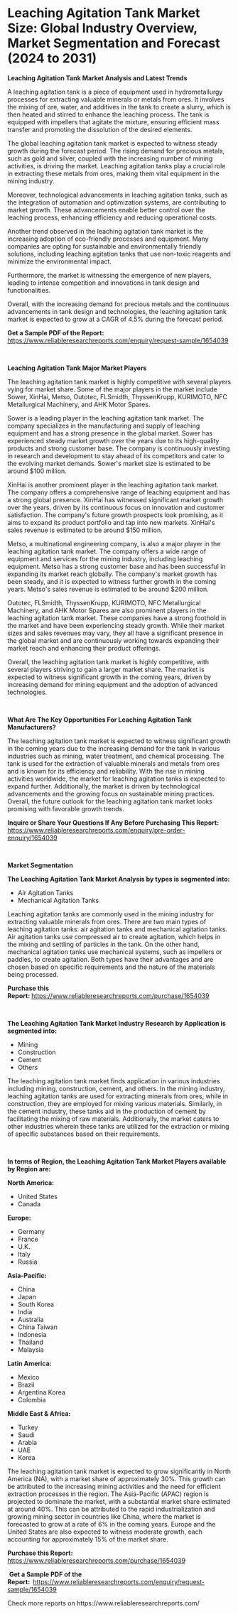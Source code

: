 <p><h1>Leaching Agitation Tank Market Size: Global Industry Overview, Market Segmentation and Forecast (2024 to 2031)</h1></p><p><strong>Leaching Agitation Tank Market Analysis and Latest Trends</strong></p>
<p><p>A leaching agitation tank is a piece of equipment used in hydrometallurgy processes for extracting valuable minerals or metals from ores. It involves the mixing of ore, water, and additives in the tank to create a slurry, which is then heated and stirred to enhance the leaching process. The tank is equipped with impellers that agitate the mixture, ensuring efficient mass transfer and promoting the dissolution of the desired elements.</p><p>The global leaching agitation tank market is expected to witness steady growth during the forecast period. The rising demand for precious metals, such as gold and silver, coupled with the increasing number of mining activities, is driving the market. Leaching agitation tanks play a crucial role in extracting these metals from ores, making them vital equipment in the mining industry.</p><p>Moreover, technological advancements in leaching agitation tanks, such as the integration of automation and optimization systems, are contributing to market growth. These advancements enable better control over the leaching process, enhancing efficiency and reducing operational costs.</p><p>Another trend observed in the leaching agitation tank market is the increasing adoption of eco-friendly processes and equipment. Many companies are opting for sustainable and environmentally friendly solutions, including leaching agitation tanks that use non-toxic reagents and minimize the environmental impact.</p><p>Furthermore, the market is witnessing the emergence of new players, leading to intense competition and innovations in tank design and functionalities.</p><p>Overall, with the increasing demand for precious metals and the continuous advancements in tank design and technologies, the leaching agitation tank market is expected to grow at a CAGR of 4.5% during the forecast period.</p></p>
<p><strong>Get a Sample PDF of the Report:&nbsp;</strong> <a href="https://www.reliableresearchreports.com/enquiry/request-sample/1654039">https://www.reliableresearchreports.com/enquiry/request-sample/1654039</a></p>
<p>&nbsp;</p>
<p><strong>Leaching Agitation Tank Major Market Players</strong></p>
<p><p>The leaching agitation tank market is highly competitive with several players vying for market share. Some of the major players in the market include Sower, XinHai, Metso, Outotec, FLSmidth, ThyssenKrupp, KURIMOTO, NFC Metallurgical Machinery, and AHK Motor Spares. </p><p>Sower is a leading player in the leaching agitation tank market. The company specializes in the manufacturing and supply of leaching equipment and has a strong presence in the global market. Sower has experienced steady market growth over the years due to its high-quality products and strong customer base. The company is continuously investing in research and development to stay ahead of its competitors and cater to the evolving market demands. Sower's market size is estimated to be around $100 million.</p><p>XinHai is another prominent player in the leaching agitation tank market. The company offers a comprehensive range of leaching equipment and has a strong global presence. XinHai has witnessed significant market growth over the years, driven by its continuous focus on innovation and customer satisfaction. The company's future growth prospects look promising, as it aims to expand its product portfolio and tap into new markets. XinHai's sales revenue is estimated to be around $150 million.</p><p>Metso, a multinational engineering company, is also a major player in the leaching agitation tank market. The company offers a wide range of equipment and services for the mining industry, including leaching equipment. Metso has a strong customer base and has been successful in expanding its market reach globally. The company's market growth has been steady, and it is expected to witness further growth in the coming years. Metso's sales revenue is estimated to be around $200 million.</p><p>Outotec, FLSmidth, ThyssenKrupp, KURIMOTO, NFC Metallurgical Machinery, and AHK Motor Spares are also prominent players in the leaching agitation tank market. These companies have a strong foothold in the market and have been experiencing steady growth. While their market sizes and sales revenues may vary, they all have a significant presence in the global market and are continuously working towards expanding their market reach and enhancing their product offerings.</p><p>Overall, the leaching agitation tank market is highly competitive, with several players striving to gain a larger market share. The market is expected to witness significant growth in the coming years, driven by increasing demand for mining equipment and the adoption of advanced technologies.</p></p>
<p>&nbsp;</p>
<p><strong>What Are The Key Opportunities For Leaching Agitation Tank Manufacturers?</strong></p>
<p><p>The leaching agitation tank market is expected to witness significant growth in the coming years due to the increasing demand for the tank in various industries such as mining, water treatment, and chemical processing. The tank is used for the extraction of valuable minerals and metals from ores and is known for its efficiency and reliability. With the rise in mining activities worldwide, the market for leaching agitation tanks is expected to expand further. Additionally, the market is driven by technological advancements and the growing focus on sustainable mining practices. Overall, the future outlook for the leaching agitation tank market looks promising with favorable growth trends.</p></p>
<p><strong>Inquire or Share Your Questions If Any Before Purchasing This Report:</strong> <a href="https://www.reliableresearchreports.com/enquiry/pre-order-enquiry/1654039">https://www.reliableresearchreports.com/enquiry/pre-order-enquiry/1654039</a></p>
<p>&nbsp;</p>
<p><strong>Market Segmentation</strong></p>
<p><strong>The Leaching Agitation Tank Market Analysis by types is segmented into:</strong></p>
<p><ul><li>Air Agitation Tanks</li><li>Mechanical Agitation Tanks</li></ul></p>
<p><p>Leaching agitation tanks are commonly used in the mining industry for extracting valuable minerals from ores. There are two main types of leaching agitation tanks: air agitation tanks and mechanical agitation tanks. Air agitation tanks use compressed air to create agitation, which helps in the mixing and settling of particles in the tank. On the other hand, mechanical agitation tanks use mechanical systems, such as impellers or paddles, to create agitation. Both types have their advantages and are chosen based on specific requirements and the nature of the materials being processed.</p></p>
<p><strong>Purchase this Report:&nbsp;</strong><a href="https://www.reliableresearchreports.com/purchase/1654039">https://www.reliableresearchreports.com/purchase/1654039</a></p>
<p>&nbsp;</p>
<p><strong>The Leaching Agitation Tank Market Industry Research by Application is segmented into:</strong></p>
<p><ul><li>Mining</li><li>Construction</li><li>Cement</li><li>Others</li></ul></p>
<p><p>The leaching agitation tank market finds application in various industries including mining, construction, cement, and others. In the mining industry, leaching agitation tanks are used for extracting minerals from ores, while in construction, they are employed for mixing various materials. Similarly, in the cement industry, these tanks aid in the production of cement by facilitating the mixing of raw materials. Additionally, the market caters to other industries wherein these tanks are utilized for the extraction or mixing of specific substances based on their requirements.</p></p>
<p>&nbsp;</p>
<p><strong>In terms of Region, the Leaching Agitation Tank Market Players available by Region are:</strong></p>
<p>
    <p> <strong> North America: </strong>
        <ul>
            <li>United States</li>
            <li>Canada</li>
        </ul>
        </p> 
    <p> <strong> Europe: </strong>
        <ul>
            <li>Germany</li>
            <li>France</li>
            <li>U.K.</li>
            <li>Italy</li>
            <li>Russia</li>
        </ul>
        </p> 
    <p> <strong> Asia-Pacific: </strong>
        <ul>
            <li>China</li>
            <li>Japan</li>
            <li>South Korea</li>
            <li>India</li>
            <li>Australia</li>
            <li>China Taiwan</li>
            <li>Indonesia</li>
            <li>Thailand</li>
            <li>Malaysia</li>
        </ul>
        </p> 
    <p> <strong> Latin America: </strong>
        <ul>
            <li>Mexico</li>
            <li>Brazil</li>
            <li>Argentina Korea</li>
            <li>Colombia</li>
        </ul>
        </p> 
    <p> <strong> Middle East & Africa: </strong>
        <ul>
            <li>Turkey</li>
            <li>Saudi</li>
            <li>Arabia</li>
            <li>UAE</li>
            <li>Korea</li>
        </ul>
    </p>
    </p>
<p><p>The leaching agitation tank market is expected to grow significantly in North America (NA), with a market share of approximately 30%. This growth can be attributed to the increasing mining activities and the need for efficient extraction processes in the region. The Asia-Pacific (APAC) region is projected to dominate the market, with a substantial market share estimated at around 40%. This can be attributed to the rapid industrialization and growing mining sector in countries like China, where the market is forecasted to grow at a rate of 6% in the coming years. Europe and the United States are also expected to witness moderate growth, each accounting for approximately 15% of the market share.</p></p>
<p><strong>Purchase this Report: </strong><a href="https://www.reliableresearchreports.com/purchase/1654039">https://www.reliableresearchreports.com/purchase/1654039</a></p>
<p>&nbsp;<strong>Get a Sample PDF of the Report:&nbsp;&nbsp;</strong><a href="https://www.reliableresearchreports.com/enquiry/request-sample/1654039">https://www.reliableresearchreports.com/enquiry/request-sample/1654039</a></p>
<p><strong></strong></p>
<p>Check more reports on https://www.reliableresearchreports.com/</p>